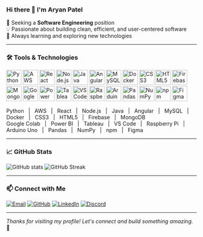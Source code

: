 
### Hi there 👋 I'm Aryan Patel

🚀 Seeking a **Software Engineering** position  
💡 Passionate about building clean, efficient, and user-centered software  
🌱 Always learning and exploring new technologies  

---

### 🛠️ Tools & Technologies

<p align="left">
  <a href="#" title="Python"><img src="https://cdn.jsdelivr.net/gh/devicons/devicon/icons/python/python-original.svg" height="40" alt="Python"/></a>
  <a href="#" title="AWS"><img src="https://img.icons8.com/color/48/amazon-web-services.png" height="40" alt="AWS"/></a>
  <a href="#" title="React"><img src="https://cdn.jsdelivr.net/gh/devicons/devicon/icons/react/react-original.svg" height="40" alt="React"/></a>
  <a href="#" title="Node.js"><img src="https://cdn.jsdelivr.net/gh/devicons/devicon/icons/nodejs/nodejs-original.svg" height="40" alt="Node.js"/></a>
  <a href="#" title="Java"><img src="https://cdn.jsdelivr.net/gh/devicons/devicon/icons/java/java-original.svg" height="40" alt="Java"/></a>
  <a href="#" title="Angular"><img src="https://cdn.jsdelivr.net/gh/devicons/devicon/icons/angularjs/angularjs-original.svg" height="40" alt="Angular"/></a>
  <a href="#" title="MySQL"><img src="https://cdn.jsdelivr.net/gh/devicons/devicon/icons/mysql/mysql-original.svg" height="40" alt="MySQL"/></a>
  <a href="#" title="Docker"><img src="https://cdn.jsdelivr.net/gh/devicons/devicon/icons/docker/docker-original.svg" height="40" alt="Docker"/></a>
  <a href="#" title="CSS3"><img src="https://cdn.jsdelivr.net/gh/devicons/devicon/icons/css3/css3-original.svg" height="40" alt="CSS3"/></a>
  <a href="#" title="HTML5"><img src="https://cdn.jsdelivr.net/gh/devicons/devicon/icons/html5/html5-original.svg" height="40" alt="HTML5"/></a>
  <a href="#" title="Firebase"><img src="https://cdn.jsdelivr.net/gh/devicons/devicon/icons/firebase/firebase-plain.svg" height="40" alt="Firebase"/></a>
  <a href="#" title="MongoDB"><img src="https://cdn.jsdelivr.net/gh/devicons/devicon/icons/mongodb/mongodb-original.svg" height="40" alt="MongoDB"/></a>
  <a href="#" title="Google Colab"><img src="https://img.icons8.com/color/48/google-colab.png" height="40" alt="Google Colab"/></a>
  <a href="#" title="Power BI"><img src="https://img.icons8.com/color/48/power-bi.png" height="40" alt="Power BI"/></a>
  <a href="#" title="Tableau"><img src="https://img.icons8.com/color/48/tableau-software.png" height="40" alt="Tableau"/></a>
  <a href="#" title="VS Code"><img src="https://cdn.jsdelivr.net/gh/devicons/devicon/icons/vscode/vscode-original.svg" height="40" alt="VS Code"/></a>
  <a href="#" title="Raspberry Pi"><img src="https://img.icons8.com/color/48/raspberry-pi.png" height="40" alt="Raspberry Pi"/></a>
  <a href="#" title="Arduino Uno"><img src="https://cdn.jsdelivr.net/gh/devicons/devicon/icons/arduino/arduino-original.svg" height="40" alt="Arduino Uno"/></a>
  <a href="#" title="Pandas"><img src="https://cdn.jsdelivr.net/gh/devicons/devicon/icons/pandas/pandas-original.svg" height="40" alt="Pandas"/></a>
  <a href="#" title="NumPy"><img src="https://cdn.jsdelivr.net/gh/devicons/devicon/icons/numpy/numpy-original.svg" height="40" alt="NumPy"/></a>
  <a href="#" title="npm"><img src="https://cdn.jsdelivr.net/gh/devicons/devicon/icons/npm/npm-original-wordmark.svg" height="40" alt="npm"/></a>
  <a href="#" title="Figma"><img src="https://cdn.jsdelivr.net/gh/devicons/devicon/icons/figma/figma-original.svg" height="40" alt="Figma"/></a>
</p>
<!-- Legend -->
<p align="left">
  Python &nbsp; | &nbsp; AWS &nbsp; | &nbsp; React &nbsp; | &nbsp; Node.js &nbsp; | &nbsp; Java &nbsp; | &nbsp; Angular &nbsp; | &nbsp; MySQL &nbsp; | &nbsp; Docker &nbsp; | &nbsp; CSS3 &nbsp; | &nbsp; HTML5 &nbsp; | &nbsp; Firebase &nbsp; | &nbsp; MongoDB <br>
  Google Colab &nbsp; | &nbsp; Power BI &nbsp; | &nbsp; Tableau &nbsp; | &nbsp; VS Code &nbsp; | &nbsp; Raspberry Pi &nbsp; | &nbsp; Arduino Uno &nbsp; | &nbsp; Pandas &nbsp; | &nbsp; NumPy &nbsp; | &nbsp; npm &nbsp; | &nbsp; Figma
</p>


---

### 📈 GitHub Stats

![GitHub stats](https://github-readme-stats.vercel.app/api?username=aryan1901&show_icons=true&theme=radical)
![GitHub Streak](https://streak-stats.demolab.com/?user=aryan1901&theme=radical)

---

### 📫 Connect with Me

[![Email](https://img.shields.io/badge/-Email-D14836?style=flat-square&logo=gmail&logoColor=white)](mailto:aryanpatel11041@gmail.com)
[![GitHub](https://img.shields.io/badge/-GitHub-181717?style=flat-square&logo=github&logoColor=white)](https://github.com/aryan1901/aryan1901)
[![LinkedIn](https://img.shields.io/badge/-LinkedIn-0077B5?style=flat-square&logo=linkedin&logoColor=white)](https://linkedin.com/in/patelar)
[![Discord](https://img.shields.io/badge/-Discord-5865F2?style=flat-square&logo=discord&logoColor=white)](https://discord.com/users/thor8416
)

---

*Thanks for visiting my profile! Let's connect and build something amazing.* 🚀

<!--
**aryan1901/aryan1901** is a ✨ _special_ ✨ repository because its `README.md` (this file) appears on your GitHub profile.

Here are some ideas to get you started:

- 🔭 I’m currently working on ...
- 🌱 I’m currently learning ...
- 👯 I’m looking to collaborate on ...
- 🤔 I’m looking for help with ...
- 💬 Ask me about ...
- 📫 How to reach me: ...
- 😄 Pronouns: ...
- ⚡ Fun fact: ...
-->
